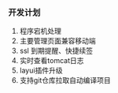 ### 开发计划
 
   1. 程序宕机处理
   2. 主要管理页面兼容移动端
   3. ssl 到期提醒、快捷续签
   4. 实时查看tomcat日志
   5. layui插件升级
   6. 支持git仓库拉取自动编译项目